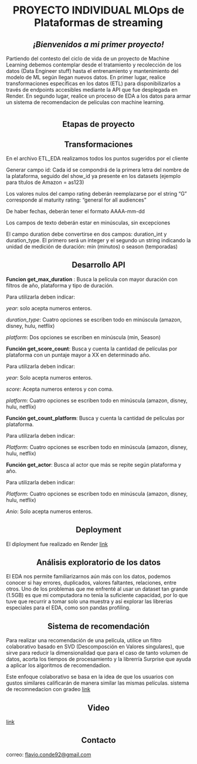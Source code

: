 # <h1 align="center"> **PROYECTO INDIVIDUAL MLOps de Plataformas de streaming**


### <h2 align="center"> *¡Bienvenidos a mi primer proyecto!* 
Partiendo del contesto del ciclo de vida de un proyecto de Machine Learning debemos contemplar desde el tratamiento y recolección de los datos (Data Engineer stuff) hasta el entrenamiento y mantenimiento del modelo de ML según llegan nuevos datos.
En primer lugar, realice transformaciones específicas en los datos (ETL) para disponibilizarlos a través de endpoints accesibles mediante la API que fue desplegada en Render.
En segundo lugar, realice un proceso de EDA a los datos para armar un sistema de recomendacion de peliculas con machine learning.


# <h2 align="center"> **Etapas de proyecto**

## <h2 align="center"> Transformaciones
En el archivo ETL_EDA realizamos todos los puntos sugeridos por el cliente

Generar campo id: Cada id se compondrá de la primera letra del nombre de la plataforma, seguido del show_id ya presente en los datasets (ejemplo para títulos de Amazon = as123)

Los valores nulos del campo rating deberán reemplazarse por el string “G” corresponde al maturity rating: “general for all audiences”

De haber fechas, deberán tener el formato AAAA-mm-dd

Los campos de texto deberán estar en minúsculas, sin excepciones

El campo duration debe convertirse en dos campos: duration_int y duration_type. El primero será un integer y el segundo un string indicando la unidad de medición de duración: min (minutos) o season (temporadas)

## <h2 align="center"> Desarrollo API

**Funcion get_max_duration** : Busca la película con mayor duración con filtros de año, plataforma y tipo de duración. 

Para utilizarla deben indicar: 

*year*: solo acepta numeros enteros.

*duration_type*: Cuatro opciones se escriben todo en minúscula (amazon, disney, hulu, netflix)

*platform*: Dos opciones se escriben en minúscula (min, Season)


**Función get_score_count**: Busca y cuenta la cantidad de películas por plataforma con un puntaje mayor a XX en determinado año.

Para utilizarla deben indicar: 

*year*: Solo acepta numeros enteros.

*score*: Acepta numeros enteros y con coma.

*platform*: Cuatro opciones se escriben todo en minúscula (amazon, disney, hulu, netflix)

**Función get_count_platform**: Busca y cuenta la cantidad de películas por plataforma. 

Para utilizarla deben indicar: 

*Platform*: Cuatro opciones se escriben todo en minúscula (amazon, disney, hulu, netflix)


**Función get_actor**: Busca al actor que más se repite según plataforma y año. 

Para utilizarla deben indicar: 

*Platform*: Cuatro opciones se escriben todo en minúscula (amazon, disney, hulu, netflix)

*Anio*: Solo acepta numeros enteros.

## <h2 align="center"> Deployment

El diployment fue realizado en Render [link](https://piindividual.onrender.com/docs)

## <h2 align="center"> Análisis exploratorio de los datos
El EDA nos permite familiarizarnos aún más con los datos, podemos conocer si hay errores, duplicados, valores faltantes, relaciones, entre otros. Uno de los problemas que me enfrenté al usar un dataset tan grande (1.5GB) es que mi computadora no tenia la suficiente capacidad, por lo que tuve que recurrir a tomar solo una muestra y así explorar las librerias especiales para el EDA, como son pandas profiling.
## <h2 align="center"> Sistema de recomendación
Para realizar una recomendación de una película, utilice un filtro colaborativo basado en SVD (Descomposción en Valores singulares), que sirve para reducir la dimensionalidad que para el caso de tanto volumen de datos, acorta los tiempos de procesamiento y la librerría Surprise que ayuda a aplicar los algoritmos de recomendadion.

Este enfoque colaborativo se basa en la idea de que los usuarios con gustos similares calificarán de manera similar las mismas películas.
sistema de recomnedacion con gradeo [link](http://127.0.0.1:7860/)
## <h2 align="center"> Video 
[link]()

## <h2 align="center"> Contacto
correo: flavio.conde92@gmail.com